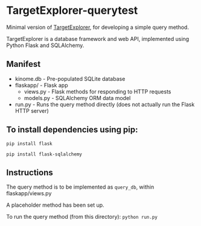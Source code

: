 TargetExplorer-querytest
========================

Minimal version of [TargetExplorer](https://github.com/choderalab/TargetExplorer), for developing a simple query method.

TargetExplorer is a database framework and web API, implemented using Python
Flask and SQLAlchemy.

Manifest
--------

* kinome.db - Pre-populated SQLite database
* flaskapp/ - Flask app
  * views.py - Flask methods for responding to HTTP requests
  * models.py - SQLAlchemy ORM data model
* run.py - Runs the query method directly (does not actually run the Flask HTTP server)

To install dependencies using pip:
----------------------------------

`pip install flask`

`pip install flask-sqlalchemy`

Instructions
------------

The query method is to be implemented as `query_db`, within flaskapp/views.py

A placeholder method has been set up.

To run the query method (from this directory): `python run.py`
